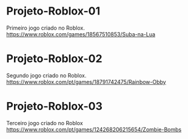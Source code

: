 # Projeto-Roblox-01
Primeiro jogo criado no Roblox.
https://www.roblox.com/games/18567510853/Suba-na-Lua

# Projeto-Roblox-02
Segundo jogo criado no Roblox.
https://www.roblox.com/pt/games/18791742475/Rainbow-Obby

# Projeto-Roblox-03
Terceiro jogo criado no Roblox
https://www.roblox.com/pt/games/124268206215654/Zombie-Bombs
